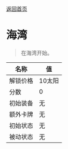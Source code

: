 [返回首页](index.md)  
# 海湾  
> 在海湾开始。  
  
名称  |  值  
----  |  ----  
解锁价格  |  10太阳  
分数  |  0  
初始装备  |  无  
额外卡牌  |  无  
初始状态  |  无  
被动状态  |  无  
